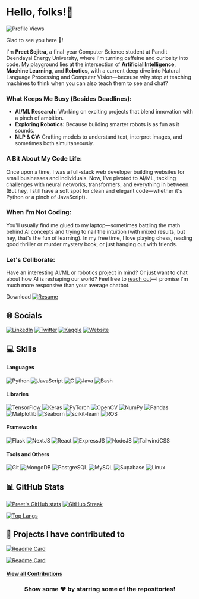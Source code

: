 # Hello, folks!👋

![Profile Views](https://komarev.com/ghpvc/?username=Preet-Sojitra&label=Profile+Views)

Glad to see you here 🤩!

<!-- ![image](https://github.com/Preet-Sojitra/Preet-Sojitra/assets/87543808/67b9d797-8ff6-4001-9f4b-305b249a830b) -->

I'm **Preet Sojitra**, a final-year Computer Science student at Pandit Deendayal Energy University, where I'm turning caffeine and curiosity into code. My playground lies at the intersection of **Artificial Intelligence**, **Machine Learning**, and **Robotics**, with a current deep dive into Natural Language Processing and Computer Vision—because why stop at teaching machines to think when you can also teach them to see and chat?

### What Keeps Me Busy (Besides Deadlines):

- **AI/ML Research:** Working on exciting projects that blend innovation with a pinch of ambition.
- **Exploring Robotics:** Because building smarter robots is as fun as it sounds.
- **NLP & CV:** Crafting models to understand text, interpret images, and sometimes both simultaneously.

### A Bit About My Code Life:

Once upon a time, I was a full-stack web developer building websites for small businesses and individuals. Now, I've pivoted to AI/ML, tackling challenges with neural networks, transformers, and everything in between. (But hey, I still have a soft spot for clean and elegant code—whether it's Python or a pinch of JavaScript).

### When I'm Not Coding:

You'll usually find me glued to my laptop—sometimes battling the math behind AI concepts and trying to nail the intuition (with mixed results, but hey, that's the fun of learning). In my free time, I love playing chess, reading good thriller or murder mystery book, or just hanging out with friends.

### Let's Collborate:

Have an interesting AI/ML or robotics project in mind? Or just want to chat about how AI is reshaping our world? Feel free to [reach out](https://mail.google.com/mail/?view=cm&fs=1&tf=1&to=preet.dev373@gmail.com)—I promise I'm much more responsive than your average chatbot.

Download
<a href="https://drive.google.com/file/d/1ukRQQrkv8llnHhzTtDpWGMEVDlPvptyk/view?usp=drive_link" target="_blank"><img src="https://img.shields.io/badge/Resume-%23121011.svg?logo=google-chrome&logoColor=white" alt="Resume"></a>


<!-- ## 💫 Talking about personal stuff

🔭 I’m currently working on Deep Learning stuff.  
👯 I’m looking to collaborate on DL/ML projects.  
🌱 I’m currently learning about Computer Vision and NLP  
👨‍💻 Most of my projects are available on GitHub.  
💬 Ask me about web development. I am happy to help.  
📧 Reach me out at : preet.dev373@gmail.com.  
⚡ Fun fact : Obsessed with Space and Rockets 🚀. -->

## 🌐 Socials

[![LinkedIn](https://img.shields.io/badge/LinkedIn-%230077B5.svg?logo=linkedin&logoColor=white)](https://linkedin.com/in/preet-sojitra) [![Twitter](https://img.shields.io/badge/Twitter-%231DA1F2.svg?logo=Twitter&logoColor=white)](https://twitter.com/Preet_Sojitra03) [![Kaggle](https://img.shields.io/badge/Kaggle-%2320BEFF.svg?logo=Kaggle&logoColor=white)](https://www.kaggle.com/preetsojitra)
[![Website](https://img.shields.io/badge/Website-%23121011.svg?logo=google-chrome&logoColor=white)](https://preet-sojitra-github-io.vercel.app/)

## 💻 Skills

#### Languages

![Python](https://img.shields.io/badge/python-3670A0?style=for-the-badge&logo=python&logoColor=ffdd54)
![JavaScript](https://img.shields.io/badge/javascript-%23323330.svg?style=for-the-badge&logo=javascript&logoColor=%23F7DF1E) 
![C](https://img.shields.io/badge/c-%2300599C.svg?style=for-the-badge&logo=c&logoColor=white)
![Java](https://img.shields.io/badge/java-%23ED8B00.svg?style=for-the-badge&logo=openjdk&logoColor=white)
![Bash](https://img.shields.io/badge/bash-%23121011.svg?style=for-the-badge&logo=gnu-bash&logoColor=white)

#### Libraries

![TensorFlow](https://img.shields.io/badge/TensorFlow-%23FF6F00.svg?style=for-the-badge&logo=TensorFlow&logoColor=white)
![Keras](https://img.shields.io/badge/Keras-%23D00000.svg?style=for-the-badge&logo=Keras&logoColor=white)
![PyTorch](https://img.shields.io/badge/PyTorch-%23EE4C2C.svg?style=for-the-badge&logo=PyTorch&logoColor=white)
![OpenCV](https://img.shields.io/badge/OpenCV-%23white.svg?style=for-the-badge&logo=OpenCV&logoColor=white)
![NumPy](https://img.shields.io/badge/NumPy-%23013243.svg?style=for-the-badge&logo=NumPy&logoColor=white)
![Pandas](https://img.shields.io/badge/Pandas-%23150458.svg?style=for-the-badge&logo=Pandas&logoColor=white)
![Matplotlib](https://img.shields.io/badge/Matplotlib-%23ffffff.svg?style=for-the-badge&logo=Matplotlib&logoColor=black)
![Seaborn](https://img.shields.io/badge/Seaborn-%23white.svg?style=for-the-badge&logo=Seaborn&logoColor=white)
![scikit-learn](https://img.shields.io/badge/scikit--learn-%23F7931E.svg?style=for-the-badge&logo=scikit-learn&logoColor=white)
![ROS](https://img.shields.io/badge/ROS-%23000.svg?style=for-the-badge&logo=ROS&logoColor=white)

#### Frameworks

![Flask](https://img.shields.io/badge/Flask-%23000.svg?style=for-the-badge&logo=Flask&logoColor=white)
![NextJS](https://img.shields.io/badge/NextJS-%23000000.svg?style=for-the-badge&logo=Next.js&logoColor=white)
![React](https://img.shields.io/badge/React-%2320232a.svg?style=for-the-badge&logo=React&logoColor=%2361DAFB)
![ExpressJS](https://img.shields.io/badge/ExpressJS-%23404d59.svg?style=for-the-badge&logo=Express&logoColor=%2361DAFB)
![NodeJS](https://img.shields.io/badge/NodeJS-%23339933.svg?style=for-the-badge&logo=Node.js&logoColor=white)
![TailwindCSS](https://img.shields.io/badge/TailwindCSS-%2338B2AC.svg?style=for-the-badge&logo=Tailwind-CSS&logoColor=white)

#### Tools and Others

![Git](https://img.shields.io/badge/Git-%23F05033.svg?style=for-the-badge&logo=Git&logoColor=white)
![MongoDB](https://img.shields.io/badge/MongoDB-%234ea94b.svg?style=for-the-badge&logo=MongoDB&logoColor=white)
![PostgreSQL](https://img.shields.io/badge/PostgreSQL-%23316192.svg?style=for-the-badge&logo=PostgreSQL&logoColor=white)
![MySQL](https://img.shields.io/badge/mysql-%2300f.svg?style=for-the-badge&logo=mysql&logoColor=white)
![Supabase](https://img.shields.io/badge/Supabase-3ECF8E?style=for-the-badge&logo=supabase&logoColor=white)
![Linux](https://img.shields.io/badge/Linux-%23FCC624.svg?style=for-the-badge&logo=Linux&logoColor=black)


## 📊 GitHub Stats

[![Preet's GitHub stats](https://github-readme-stats.vercel.app/api?username=Preet-Sojitra&count_private=true&show_icons=true&theme=github_dark)](https://github.com/anuraghazra/github-readme-stats) [![GitHub Streak](https://github-readme-streak-stats-eight.vercel.app/?user=Preet-Sojitra&theme=github-dark&background=0D1117&border=FFFFFF&stroke=4B8DDA&currStreakNum=C3D1D9&ring=1B2F45&sideLabels=C3D1D9&sideNums=C3D1D9&currStreakLabel=C3D1D9&dates=767F84)](https://git.io/streak-stats)


[![Top Langs](https://github-readme-stats.vercel.app/api/top-langs/?username=Preet-Sojitra&layout=compact&hide_progress=true&theme=github_dark&langs_count=10)](https://github.com/anuraghazra/github-readme-stats)


## 📔 Projects I have contributed to

[![Readme Card](https://github-readme-stats.vercel.app/api/pin/?username=astro-reactive&repo=astro-reactive&show_owner=true&theme=github_dark)](https://github.com/astro-reactive/astro-reactive)

[![Readme Card](https://github-readme-stats.vercel.app/api/pin/?username=Syknapse&repo=Contribute-To-This-Project&show_owner=true&theme=github_dark)](https://github.com/Syknapse/Contribute-To-This-Project)

#### [View all Contributions](https://github.com/Preet-Sojitra/MyContributions)

<h3 align="center"> <b> Show some ❤️ by starring some of the repositories! </b> </h3>
